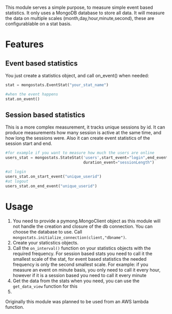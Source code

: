 This module serves a simple purpose, to measure simple event based statistics. It only uses a MongoDB database to store all data.
It will measure the data on multiple scales (month,day,hour,minute,second), these are configurablable on a stat basis.

# Features
## Event based statistics
You just create a statistics object, and call on_event() when needed:
```py
stat = mongostats.EventStat("your_stat_name")

#when the event happens
stat.on_event()
```

## Session based statistics
This is a more complex measurement, it tracks unique sessions by id. It can produce measurements how many session is active at the same time, and how long the sessions were.
Also it can create event statistics of the session start and end.
```py
#for example if you want to measure how much the users are online
users_stat = mongostats.StateStat('users',start_event="login",end_event="logout",magnitude_event="CCU",
                                  duration_event="sessionLength")

#at login
users_stat.on_start_event("unique_userid")
#at logout
users_stat.on_end_event("unique_userid")
```
# Usage
1. You need to provide a pymong.MongoClient object as this module will not handle the creation and closure of the db connection. You can choose the database to use.
Call `mongostats.initialize_connection(client,"dbname")`.
2. Create your staticstics objects.
3. Call the `on_interval()` function on your statistics objects with the required frequency. For session based stats you need to call it the smallest scale of the stat,
for event based statistics the needed frequency is only the second smallest scale. 
For example: if you measure an event on minute basis, you only need to call it every hour, however if it is a session based you need to call it every minute
4. Get the data from the stats when you need, you can use the `get_data_view` function for this
5. 
Originally this module was planned to be used from an AWS lambda function.

